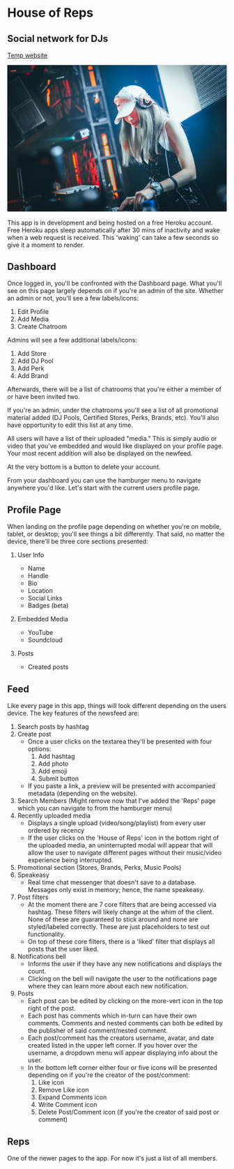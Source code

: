 # House of Reps
## Social network for DJs

[Temp website](https://fathomless-escarpment-28544.herokuapp.com)

![House of Reps Landing page background image](client/src/img/dj.jpg)

This app is in development and being hosted on a free Heroku account. Free Heroku apps sleep automatically after 30 mins of inactivity and wake when a web request is received. This 'waking' can take a few seconds so give it a moment to render.

## Dashboard

Once logged in, you'll be confronted with the Dashboard page. What you'll see on this page largely depends on if you're an admin of the site. Whether an admin or not, you'll see a few labels/icons: 

  1. Edit Profile 
  1. Add Media 
  1. Create Chatroom

Admins will see a few additional labels/icons: 

  1. Add Store 
  1. Add DJ Pool 
  1. Add Perk 
  1. Add Brand

Afterwards, there will be a list of chatrooms that you're either a member of or have been invited two.

If you're an admin, under the chatrooms you'll see a list of all promotional material added (DJ Pools, Certified Stores, Perks, Brands, etc). You'll also have opportunity to edit this list at any time.

All users will have a list of their uploaded "media." This is simply audio or video that you've embedded and would like displayed on your profile page. Your most recent addition will also be displayed on the newfeed.

At the very bottom is a button to delete your account. 

From your dashboard you can use the hamburger menu to navigate anywhere you'd like. Let's start with the current users profile page.

## Profile Page

When landing on the profile page depending on whether you're on mobile, tablet, or desktop; you'll see things a bit differently. That said, no matter the device, there'll be three core sections presented: 

1. User Info
    * Name
    * Handle
    * Bio
    * Location
    * Social Links
    * Badges (beta)

1. Embedded Media
    * YouTube
    * Soundcloud

1. Posts
    * Created posts

## Feed

Like every page in this app, things will look different depending on the users device. The key features of the newsfeed are: 

1. Search posts by hashtag
1. Create post
    * Once a user clicks on the textarea they'll be presented with four options:
        1. Add hashtag
        1. Add photo
        1. Add emoji
        1. Submit button
    * If you paste a link, a preview will be presented with accompanied metadata (depending on the website).
1. Search Members (Might remove now that I've added the 'Reps' page which you can navigate to from the hamburger menu)
1. Recently uploaded media
    * Displays a single upload (video/song/playlist) from every user ordered by recency
    * If the user clicks on the 'House of Reps' icon in the bottom right of the uploaded media, an uninterrupted modal will appear that will allow the user to navigate different pages without their music/video experience being interrupted.
1. Promotional section (Stores, Brands, Perks, Music Pools)
1. Speakeasy
    * Real time chat messenger that doesn't save to a database. Messages only exist in memory; hence, the name speakeasy.
1. Post filters
    * At the moment there are 7 core filters that are being accessed via hashtag. These filters will likely change at the whim of the client. None of these are guaranteed to stick around and none are styled/labeled correctly. These are just placeholders to test out functionality.
    * On top of these core filters, there is a 'liked' filter that displays all posts that the user liked.
1. Notifications bell 
    * Informs the user if they have any new notifications and displays the count.
    * Clicking on the bell will navigate the user to the notifications page where they can learn more about each new notification.
1. Posts
    * Each post can be edited by clicking on the more-vert icon in the top right of the post.
    * Each post has comments which in-turn can have their own comments. Comments and nested comments can both be edited by the publisher of said comment/nested comment.
    * Each post/comment has the creators username, avatar, and date created listed in the upper left corner. If you hover over the username, a dropdown menu will appear displaying info about the user.
    * In the bottom left corner either four or five icons will be presented depending on if you're the creator of the post/comment:
        1. Like icon
        1. Remove Like icon
        1. Expand Comments icon
        1. Write Comment icon
        1. Delete Post/Comment icon (if you're the creator of said post or comment)

## Reps

One of the newer pages to the app. For now it's just a list of all members. 